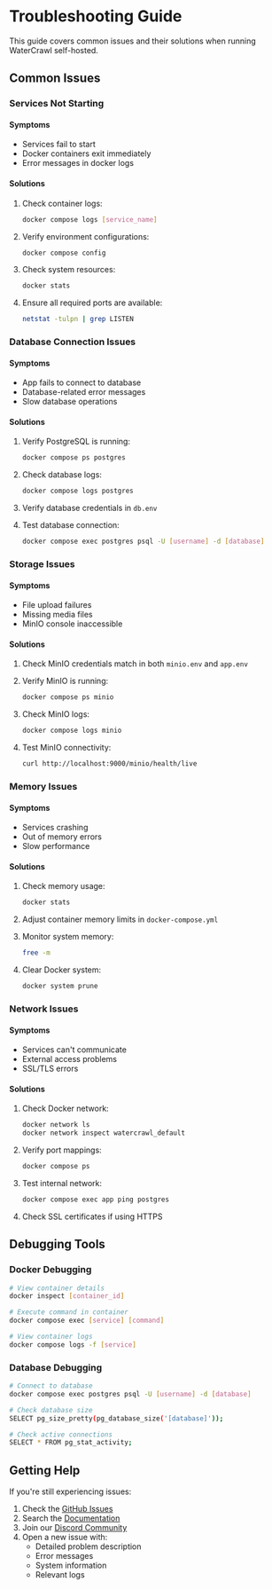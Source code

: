 # Troubleshooting Guide

This guide covers common issues and their solutions when running WaterCrawl self-hosted.

## Common Issues

### Services Not Starting

#### Symptoms
- Services fail to start
- Docker containers exit immediately
- Error messages in docker logs

#### Solutions
1. Check container logs:
   ```bash
   docker compose logs [service_name]
   ```

2. Verify environment configurations:
   ```bash
   docker compose config
   ```

3. Check system resources:
   ```bash
   docker stats
   ```

4. Ensure all required ports are available:
   ```bash
   netstat -tulpn | grep LISTEN
   ```

### Database Connection Issues

#### Symptoms
- App fails to connect to database
- Database-related error messages
- Slow database operations

#### Solutions
1. Verify PostgreSQL is running:
   ```bash
   docker compose ps postgres
   ```

2. Check database logs:
   ```bash
   docker compose logs postgres
   ```

3. Verify database credentials in `db.env`

4. Test database connection:
   ```bash
   docker compose exec postgres psql -U [username] -d [database]
   ```

### Storage Issues

#### Symptoms
- File upload failures
- Missing media files
- MinIO console inaccessible

#### Solutions
1. Check MinIO credentials match in both `minio.env` and `app.env`

2. Verify MinIO is running:
   ```bash
   docker compose ps minio
   ```

3. Check MinIO logs:
   ```bash
   docker compose logs minio
   ```

4. Test MinIO connectivity:
   ```bash
   curl http://localhost:9000/minio/health/live
   ```

### Memory Issues

#### Symptoms
- Services crashing
- Out of memory errors
- Slow performance

#### Solutions
1. Check memory usage:
   ```bash
   docker stats
   ```

2. Adjust container memory limits in `docker-compose.yml`

3. Monitor system memory:
   ```bash
   free -m
   ```

4. Clear Docker system:
   ```bash
   docker system prune
   ```

### Network Issues

#### Symptoms
- Services can't communicate
- External access problems
- SSL/TLS errors

#### Solutions
1. Check Docker network:
   ```bash
   docker network ls
   docker network inspect watercrawl_default
   ```

2. Verify port mappings:
   ```bash
   docker compose ps
   ```

3. Test internal network:
   ```bash
   docker compose exec app ping postgres
   ```

4. Check SSL certificates if using HTTPS

## Debugging Tools

### Docker Debugging
```bash
# View container details
docker inspect [container_id]

# Execute command in container
docker compose exec [service] [command]

# View container logs
docker compose logs -f [service]
```

### Database Debugging
```bash
# Connect to database
docker compose exec postgres psql -U [username] -d [database]

# Check database size
SELECT pg_size_pretty(pg_database_size('[database]'));

# Check active connections
SELECT * FROM pg_stat_activity;
```

## Getting Help

If you're still experiencing issues:

1. Check the [GitHub Issues](https://github.com/watercrawl/self-hosted/issues)
2. Search the [Documentation](https://docs.watercrawl.dev)
3. Join our [Discord Community](https://discord.gg/8bwgBWeXYr)
4. Open a new issue with:
   - Detailed problem description
   - Error messages
   - System information
   - Relevant logs
